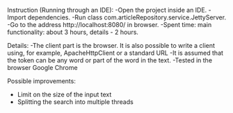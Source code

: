 
Instruction (Running through an IDE):
-Open the project inside an IDE.
-Import dependencies.
-Run class com.articleRepository.service.JettyServer.
-Go to the address http://localhost:8080/ in browser.
-Spent time: main functionality: about 3 hours, details - 2 hours.

Details:
-The client part is the browser. It is also possible to write a client using, for example, ApacheHttpClient or a standard URL
-It is assumed that the token can be any word or part of the word in the text.
-Tested in the browser Google Chrome

Possible improvements:
- Limit on the size of the input text
- Splitting the search into multiple threads

